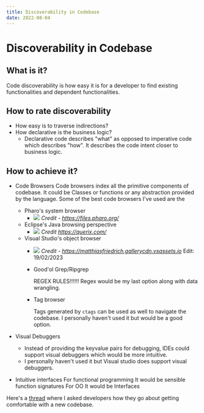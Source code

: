 ```yaml
---
title: Discoverability in Codebase
date: 2022-08-04
---
```

# Discoverability in Codebase
## What is it?
Code discoverability is how easy it is for a developer to find existing functionalities and dependent functionalities.

## How to rate discoverability
- How easy is to traverse indirections?
- How declarative is the business logic?
	- Declarative code describes "what" as opposed to imperative code which describes "how". It describes the code intent closer to business logic.

## How to achieve it?
- Code Browsers
	Code browsers index all the primitive components of codebase. It could be Classes or functions or any abstraction provided by the language.
	Some of the best code browsers I've used are the
	- Pharo's system browser
		- ![](https://files.pharo.org/web-images/carousel/navigation.gif)
		*Credit - https://files.pharo.org/*
	- Eclipse's Java browsing perspective
		- ![](https://querix.com/go/beginner/Content/Resources/Images/05_workbench/01_ls/02_interface/01_perspectives/java/java_browsing_perspective_00_thumb_600_0.png)
		*Credit https://querix.com/*
	- Visual Studio's object browser
		- ![](https://matthiasfriedrich.gallerycdn.vsassets.io/extensions/matthiasfriedrich/visualbasictoolsforvisualstudio/1.6.6/1505850909956/151077/1/object-browser.png)
		*Credit - https://matthiasfriedrich.gallerycdn.vsassets.io*
Edit: 19/02/2023
		- Good'ol Grep/Ripgrep

			REGEX RULES!!!!!!
			Regex would be my last option along with data wrangling.
		- Tag browser

			Tags generated by `ctags` can be used as well to navigate the codebase. I personally haven't used it but would be a good option.

- Visual Debuggers
	- Instead of providing the keyvalue pairs for debugging, IDEs could support visual debuggers which would be more intuitive.
	- I personally haven't used it but Visual studio does support visual debuggers.
- Intuitive interfaces
	For functional programming It would be sensible function signatures
	For OO It would be Interfaces

Here's a [thread](https://news.ycombinator.com/item?id=32365660) where I asked developers how they go about getting comfortable with a new codebase.

